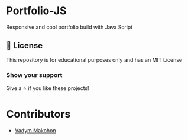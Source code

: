 # Portfolio-JS
Responsive and cool portfolio build with Java Script



## 📜 License

This repository is for educational purposes only and has an MIT License

### Show your support

Give a ⭐ if you like these projects!

# Contributors

- [Vadym Makohon](https://github.com/VadymMakohon)
